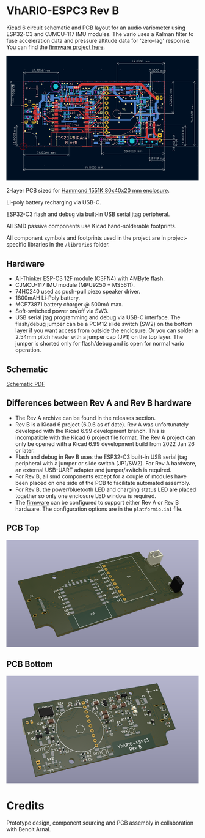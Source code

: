# VhARIO-ESPC3 Rev B

Kicad 6 circuit schematic and PCB layout for an audio variometer using ESP32-C3 and CJMCU-117 IMU modules. The vario uses a Kalman filter to fuse acceleration data and pressure altitude data for 'zero-lag' response. You can find the [firmware project here](https://github.com/har-in-air/ESP32C3_BLUETOOTH_AUDIO_VARIO).

<img src="docs/layout.png">

2-layer PCB sized for [Hammond 1551K 80x40x20 mm enclosure](docs/1551K.pdf).

Li-poly battery recharging via USB-C.

ESP32-C3 flash and debug via built-in USB serial jtag peripheral.

All SMD passive components use Kicad hand-solderable footprints.

All component symbols and footprints used in the project are in project-specific libraries in the `/libraries` folder.


## Hardware

* AI-Thinker  ESP-C3 12F module (C3FN4) with 4MByte flash.
* CJMCU-117 IMU module (MPU9250 + MS5611).
* 74HC240 used as push-pull piezo speaker driver.
* 1800mAH Li-Poly battery.
* MCP73871 battery charger @ 500mA max.
* Soft-switched power on/off via SW3.
* USB serial jtag programming and debug via USB-C interface. The flash/debug jumper can be a PCM12 slide switch (SW2) on the bottom layer if you want access from outside the enclosure. Or you can solder a 2.54mm pitch header with a jumper cap (JP1) on the top layer. The jumper is shorted only for flash/debug and is open for normal vario operation.

## Schematic
[Schematic PDF](docs/vhario-espc3-schematic.pdf)


## Differences between Rev A and Rev B hardware
* The Rev A archive can be found in the releases section.
* Rev B is a Kicad 6 project (6.0.6 as of date). Rev A was unfortunately developed with the Kicad 6.99 development branch. This is incompatible with the Kicad 6 project file format. The Rev A project can only be opened with a Kicad 6.99 development build from 2022 Jan 26 or later.
* Flash and debug in Rev B uses the ESP32-C3 built-in USB serial jtag peripheral with a jumper or slide switch (JP1/SW2). For Rev A hardware, an external USB-UART adapter and jumper/switch is required. 
* For Rev B, all smd components except for a couple of modules have been placed on one side of the PCB to facilitate automated assembly.
* For Rev B, the power/bluetooth LED and charging status LED are placed together so only one enclosure LED window is required.
* The [firmware](https://github.com/har-in-air/ESP32C3_BLUETOOTH_AUDIO_VARIO) can be configured to support either Rev A or Rev B hardware. The configuration options are in the `platformio.ini` file.



## PCB Top
<img src="docs/top.png">

## PCB Bottom
<img src="docs/bottom.png">

# Credits

Prototype design, component sourcing and PCB assembly in collaboration with Benoit Arnal.
 